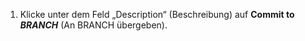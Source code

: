 1. Klicke unter dem Feld „Description“ (Beschreibung) auf **Commit to <em>BRANCH</em>** (An BRANCH übergeben).

